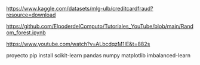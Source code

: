 https://www.kaggle.com/datasets/mlg-ulb/creditcardfraud?resource=download

https://github.com/ElpoderdelComputo/Tutoriales_YouTube/blob/main/Random_forest.ipynb

https://www.youtube.com/watch?v=ALbcdqzM1IE&t=882s

proyecto pip install scikit-learn pandas numpy matplotlib imbalanced-learn 

